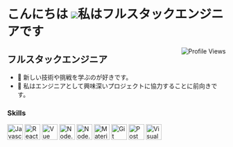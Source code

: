 こんにちは ![](https://user-images.githubusercontent.com/18350557/176309783-0785949b-9127-417c-8b55-ab5a4333674e.gif)私はフルスタックエンジニアです
============================================================================================================================
<img src="https://komarev.com/ghpvc/?username=epitt92&label=PROFILE+VIEWS" alt="Profile Views" align="right">

フルスタックエンジニア
-----------------

* 🧠  新しい技術や挑戦を学ぶのが好きです。
* 🤝  私はエンジニアとして興味深いプロジェクトに協力することに前向きです。

### Skills

<p align="left">
<a href="#" target="_blank" rel="noreferrer"><img src="https://raw.githubusercontent.com/danielcranney/readme-generator/main/public/icons/skills/javascript-colored.svg" width="36" height="36" alt="Javascript" /></a>
<a href="#" target="_blank" rel="noreferrer"><img src="https://raw.githubusercontent.com/danielcranney/readme-generator/main/public/icons/skills/react-colored.svg" width="36" height="36" alt="React/React Hook" /></a>
<a href="#" target="_blank" rel="noreferrer"><img src="https://raw.githubusercontent.com/danielcranney/readme-generator/main/public/icons/skills/vuejs-colored.svg" width="36" height="36" alt="Vue" /></a>
<a href="#" target="_blank" rel="noreferrer"><img src="https://raw.githubusercontent.com/danielcranney/readme-generator/main/public/icons/skills/nodejs-colored.svg" width="36" height="36" alt="Node.js" /></a>
<a href="#" target="_blank" rel="noreferrer"><img src="https://camo.githubusercontent.com/986d3fca196ad0a51e3a269e90a65109ca59a252b99cb8670f4883d07568ce2e/68747470733a2f2f63646e2e6a7364656c6976722e6e65742f6e706d2f73696d706c652d69636f6e734076332f69636f6e732f676f2e737667" width="36" height="36" alt="Node.js" /></a>
<a href="#"><img alt="Material Design" src="https://img.shields.io/badge/Material%20Design-0081CB.svg?logo=material-design&logoColor=white" width="36" height="36"></a>
<a href="#"><img alt="Git" src="https://img.shields.io/badge/Git-F05033.svg?logo=git&logoColor=white" width="36" height="36"></a>
<a href="#"><img alt="Postman" src="https://img.shields.io/badge/Postman-FF6C37?logo=postman&logoColor=white" width="36" height="36"></a>
<a href="#"><img alt="Visual Studio Code" src="https://img.shields.io/badge/Visual%20Studio%20Code-0078d7.svg?logo=visual-studio-code&logoColor=white" width="36" height="36"></a>

